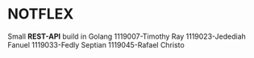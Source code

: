 # NOTFLEX
Small **REST-API** build in Golang
1119007-Timothy Ray
1119023-Jedediah Fanuel
1119033-Fedly Septian
1119045-Rafael Christo